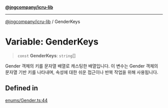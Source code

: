 [**@jngcompany/icru-lib**](../README.md)

***

[@jngcompany/icru-lib](../globals.md) / GenderKeys

# Variable: GenderKeys

> `const` **GenderKeys**: `string`[]

Gender 객체의 키를 문자열 배열로 캐스팅한 배열입니다.
이 변수는 Gender 객체의 문자열 기반 키를 나타내며,
속성에 대한 쉬운 접근이나 반복 작업을 위해 사용됩니다.

## Defined in

[enums/Gender.ts:44](https://github.com/jngcompany/icru-lib/blob/d5809ceca7cec295ab2df61cd05dc96c0f11bd66/src/enums/Gender.ts#L44)
